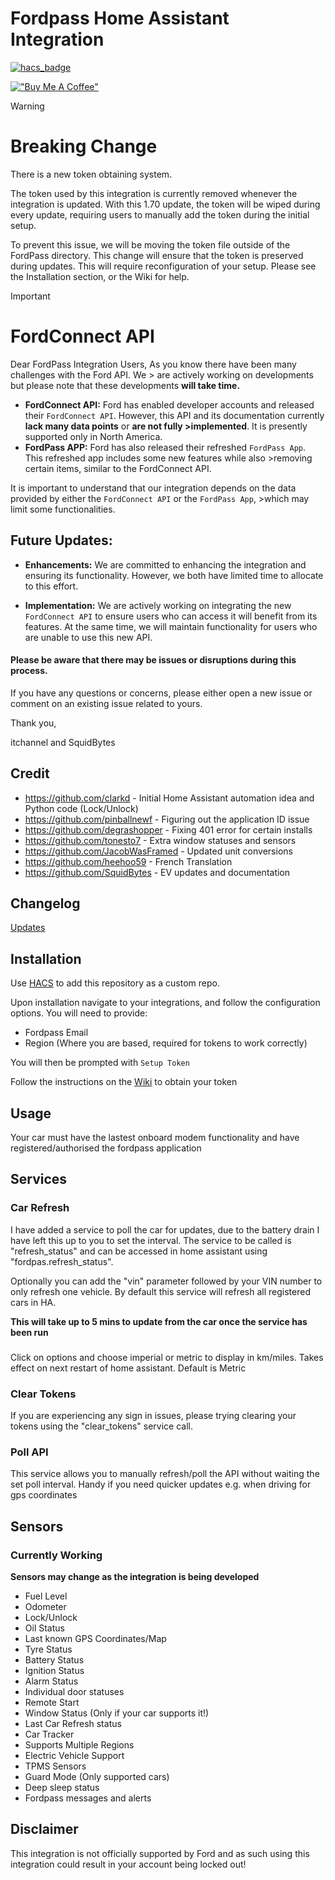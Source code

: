 # Fordpass Home Assistant Integration

[![hacs_badge](https://img.shields.io/badge/HACS-Default-orange.svg?style=for-the-badge)](https://github.com/custom-components/hacs)

[!["Buy Me A Coffee"](https://www.buymeacoffee.com/assets/img/custom_images/orange_img.png)](https://www.buymeacoffee.com/itchannel)

<!-- Wrote up a little note thing for the breaking change. Not sure if you want to use it but I figured this could be a good start or something since I was already editing the readme. -->
> [!WARNING]
> # Breaking Change
> There is a new token obtaining system.
> 
> The token used by this integration is currently removed whenever the integration is updated. With this 1.70 update, the token will be wiped during every update, requiring users to manually add the token during the initial setup.
> 
> To prevent this issue, we will be moving the token file outside of the FordPass directory. This change will ensure that the token is preserved during updates. This will require reconfiguration of your setup.
> Please see the Installation section, or the Wiki for help.

<!-- Tried to update the update with the new information -->
> [!IMPORTANT]  
> # FordConnect API
>
> Dear FordPass Integration Users,
> As you know there have been many challenges with the Ford API. We > are actively working on developments but please note that these developments **will take time.**
> - **FordConnect API:** Ford has enabled developer accounts and released their `FordConnect API`. However, this API and its documentation currently **lack many data points** or **are not fully >implemented**. It is presently supported only in North America. 
> - **FordPass APP:** Ford has also released their refreshed `FordPass App`. This refreshed app includes some new features while also >removing certain items, similar to the FordConnect API.
> 
> It is important to understand that our integration depends on the data provided by either the `FordConnect API` or the `FordPass App`, >which may limit some functionalities.

## Future Updates:

- **Enhancements:** We are committed to enhancing the integration and ensuring its functionality. However, we both have limited time to allocate to this effort.

- **Implementation:** We are actively working on integrating the new `FordConnect API` to ensure users who can access it will benefit from its features. At the same time, we will maintain functionality for users who are unable to use this new API.

#### Please be aware that there may be issues or disruptions during this process.

If you have any questions or concerns, please either open a new issue or comment on an existing issue related to yours.

Thank you,

itchannel and SquidBytes


## Credit 
- https://github.com/clarkd - Initial Home Assistant automation idea and Python code (Lock/Unlock)
- https://github.com/pinballnewf - Figuring out the application ID issue
- https://github.com/degrashopper - Fixing 401 error for certain installs
- https://github.com/tonesto7 - Extra window statuses and sensors
- https://github.com/JacobWasFramed - Updated unit conversions
- https://github.com/heehoo59 - French Translation
- https://github.com/SquidBytes - EV updates and documentation

## **Changelog**
[Updates](info.md)

## Installation
Use [HACS](https://hacs.xyz/) to add this repository as a custom repo. 

Upon installation navigate to your integrations, and follow the configuration options. You will need to provide:
- Fordpass Email
- Region (Where you are based, required for tokens to work correctly)

You will then be prompted with `Setup Token` 

Follow the instructions on the [Wiki](https://github.com/itchannel/fordpass-ha/wiki/Obtaining-Tokens-(As-of-25-05-2024)) to obtain your token

## Usage
Your car must have the lastest onboard modem functionality and have registered/authorised the fordpass application

## Services
<!-- I haven't looked into these services, but it might be easier to maintain a Wiki with the various services compared to the README. Just a thought. -->
### Car Refresh
I have added a service to poll the car for updates, due to the battery drain I have left this up to you to set the interval. The service to be called is "refresh_status" and can be accessed in home assistant using "fordpas.refresh_status". 

Optionally you can add the "vin" parameter followed by your VIN number to only refresh one vehicle. By default this service will refresh all registered cars in HA.

**This will take up to 5 mins to update from the car once the service has been run**

###
Click on options and choose imperial or metric to display in km/miles. Takes effect on next restart of home assistant. Default is Metric
<!-- These might need to be updated since its now different -->
### Clear Tokens
If you are experiencing any sign in issues, please trying clearing your tokens using the "clear_tokens" service call.

### Poll API
This service allows you to manually refresh/poll the API without waiting the set poll interval. Handy if you need quicker updates e.g. when driving for gps coordinates


## Sensors
### Currently Working
**Sensors may change as the integration is being developed**
<!-- Keeping this the same, but it will probably change and update alongside Fordconnect and the new app features -->

- Fuel Level
- Odometer
- Lock/Unlock
- Oil Status
- Last known GPS Coordinates/Map
- Tyre Status
- Battery Status
- Ignition Status
- Alarm Status
- Individual door statuses
- Remote Start
- Window Status (Only if your car supports it!)
- Last Car Refresh status
- Car Tracker
- Supports Multiple Regions
- Electric Vehicle Support
- TPMS Sensors
- Guard Mode (Only supported cars)
- Deep sleep status
- Fordpass messages and alerts

## Disclaimer

This integration is not officially supported by Ford and as such using this integration could result in your account being locked out!
